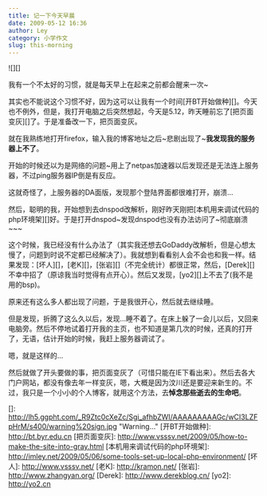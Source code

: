 ```yaml
---
title: 记一下今天早晨
date: 2009-05-12 16:36
author: Ley
category: 小学作文
slug: this-morning
---
```

![][]

我有一个不太好的习惯，就是每天早上在起来之前都会醒来一次\~

其实也不能说这个习惯不好，因为这可以让我有一个时间[开BT开始做种][]。今天也不例外，但是，我打开电脑之后突然想起，今天是5.12，昨天睡前忘了[把页面变灰][]了。于是准备改一下，把页面变灰。

就在我熟练地打开firefox，输入我的博客地址之后\~悲剧出现了\~**我发现我的服务器上不了**。<!--more-->

开始的时候还以为是网络的问题\~用上了netpas加速器以后发现还是无法连上服务器，不过ping服务器IP倒是有反应。

这就奇怪了，上服务器的DA面版，发现那个登陆界面都很难打开，崩溃...

然后，聪明的我，开始想到去dnspod改解析，刚好昨天刚把[本机用来调试代码的php环境架][]好。于是打开dnspod\~发现dnspod也没有办法访问了\~彻底崩溃\~\~\~

这个时候，我已经没有什么办法了（其实我还想去GoDaddy改解析，但是心想太慢了，问题到时说不定都已经解决了）。我就想到看看别人会不会也和我一样。结果发现：[坏人][]，[老K][]，[张岩][]（不完全统计）都很正常，然后，[Derek][]不幸中招了（原谅我当时觉得有点开心）。然后又发现，[yo2][]上不去了(我不是用的bsp)。

原来还有这么多人都出现了问题，于是我很开心，然后就去继续睡。

但是发现，折腾了这么久以后，发现...睡不着了。在床上躲了一会儿以后，又回来电脑旁。然后不停地试着打开我的主页，也不知道是第几次的时候，还真的打开了，无语，估计开始的时候，我赶上服务器调试了。

嗯，就是这样的...

然后就做了开头要做的事，把页面变灰了（可惜只能在IE下看出来）。然后去各大门户网站，都没有像去年一样变灰，嗯，大概是因为汶川还是要迎来新生的。不过，我只是一个小小的个人博客，就用这个方法，去**悼念那些逝去的生命吧**。

  []: http://lh5.ggpht.com/_R9Ztc0cXeZc/Sgi_afhbZWI/AAAAAAAAAGc/wCI3LZFpHrM/s400/warning%20sign.jpg
    "Warning..."
  [开BT开始做种]: http://bt.byr.edu.cn
  [把页面变灰]: http://www.vsssv.net/2009/05/how-to-make-the-site-into-gray.html
  [本机用来调试代码的php环境架]: http://imley.net/2009/05/06/some-tools-set-up-local-php-environment/
  [坏人]: http://www.vsssv.net/
  [老K]: http://kramon.net/
  [张岩]: http://www.zhangyan.org/
  [Derek]: http://www.derekblog.cn/
  [yo2]: http://yo2.cn
